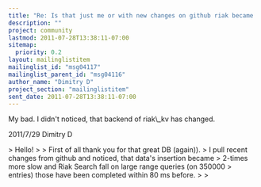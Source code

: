 ```yaml
---
title: "Re: Is that just me or with new changes on github riak became	unusable?"
description: ""
project: community
lastmod: 2011-07-28T13:38:11-07:00
sitemap:
  priority: 0.2
layout: mailinglistitem
mailinglist_id: "msg04117"
mailinglist_parent_id: "msg04116"
author_name: "Dimitry D"
project_section: "mailinglistitem"
sent_date: 2011-07-28T13:38:11-07:00
---
```



My bad. I didn't noticed, that backend of riak\\_kv has changed.

2011/7/29 Dimitry D 

&gt; Hello!
&gt;
&gt; First of all thank you for that great DB (again)).
&gt; I pull recent changes from github and noticed, that data's insertion became
&gt; 2-times more slow and Riak Search fall on large range queries (on 350000
&gt; entries) those have been completed within 80 ms before.
&gt;
&gt;
